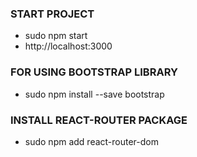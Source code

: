### START PROJECT

- sudo npm start
- http://localhost:3000

### FOR USING BOOTSTRAP LIBRARY

- sudo npm install --save bootstrap

### INSTALL REACT-ROUTER PACKAGE

- sudo npm add react-router-dom
